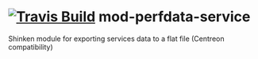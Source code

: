 <a href='https://travis-ci.org/shinken-monitoring/mod-perfdata-service'><img src='https://api.travis-ci.org/shinken-monitoring/mod-perfdata-service.svg?branch=master' alt='Travis Build'></a>
mod-perfdata-service
====================

Shinken module for exporting services data to a flat file (Centreon compatibility)
